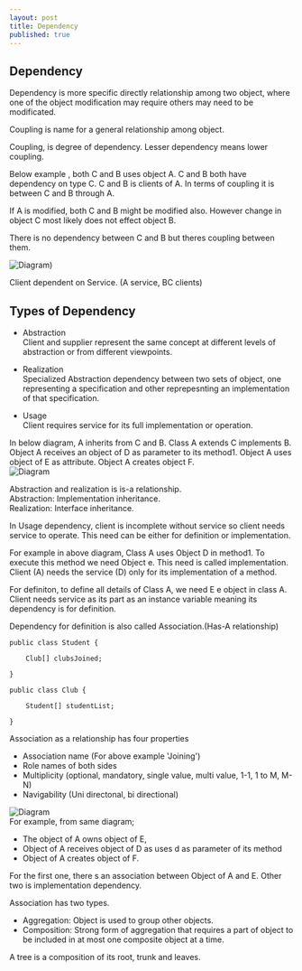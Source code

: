 ```yaml
---
layout: post
title: Dependency
published: true
---
```


## Dependency
Dependency is more specific directly relationship among two object, where one of the object modification may require others may need to be modificated.

Coupling is name for a general relationship among object.

Coupling, is degree of dependency.
Lesser dependency means lower coupling.

Below example , both C and B uses object A. C and B both have dependency on type C. C and B is clients of A.
In terms of coupling it is between C and B through A.

If A is modified, both C and B might be modified also. However change in object C most likely does not effect object B.  

There is no dependency between C and B but theres coupling between them.

![Diagram](https://i.ibb.co/b5Hyz2j/coupling-and-dependency-drawio.png))

Client dependent on Service. (A service, BC clients)

## Types of Dependency
- Abstraction  
Client and supplier represent the same concept at different levels of abstraction or from different viewpoints.

- Realization  
Specialized Abstraction dependency between two sets of object, one representing a specification and other reprepesnting an implementation of that specification. 

- Usage  
Client requires service for its full implementation or operation.


In below diagram, A inherits from C and B. Class A extends C implements B. Object A receives an object of D as parameter to its method1. Object A uses object of E as attribute. Object A creates object F.  
![Diagram](https://i.ibb.co/bmBFLLH/coupling-and-dependency-drawio-2.png)  


Abstraction and realization is is-a relationship.  
Abstraction: Implementation inheritance.  
Realization: Interface inheritance.

In Usage dependency, client is incomplete without service so client needs service to operate. This need can be either for definition or implementation.  

For example in above diagram, Class A uses Object D in method1. To execute this method we need Object e. This need is called implementation. Client (A) needs the service (D) only for its implementation of a method. 

For definiton, to define all details of Class A, we need E e object in class A. Client needs service as its part as an instance variable meaning its dependency is for definition.

Dependency for definition is also called Association.(Has-A relationship)

```
public class Student {

    Club[] clubsJoined;

}
```

```
public class Club {

    Student[] studentList;
    
}
```
Association as a relationship has four properties

- Association name (For above example 'Joining')
- Role names of both sides
- Multiplicity (optional, mandatory, single value, multi value, 1-1, 1 to M, M-N)
- Navigability (Uni directonal, bi directional)

![Diagram](https://i.ibb.co/bmBFLLH/coupling-and-dependency-drawio-2.png)  
For example, from same diagram;
- The object of A owns object of E,
- Object of A receives object of D as uses d as parameter of its method
- Object of A creates object of F.

For the first one, there s an association between Object of A and E.
Other two is implementation dependency.


Association has two types.
- Aggregation: Object is used to group other objects.
- Composition: Strong form of aggregation that requires a part of object to be included in at most one composite object at a time. 

A tree is a composition of its root, trunk and leaves.


